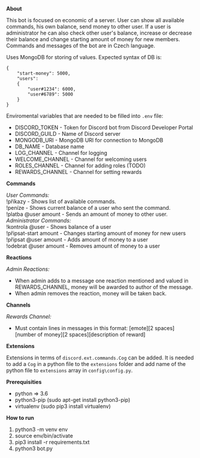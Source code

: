 **About**

This bot is focused on economic of a server. User can show all available commands, his own balance, send money to other user. If a user is administrator he can also check other user's balance, increase or decrease their balance and change starting amount of money for new members. Commands and messages of the bot are in Czech language.

Uses MongoDB for storing of values. Expected syntax of DB is:
```
{
    "start-money": 5000,
    "users": 
    {
        "user#1234": 6000,
        "user#6789": 5000
    }
}
```

Enviromental variables that are needed to be filled into `.env` file:
* DISCORD_TOKEN - Token for Discord bot from Discord Developer Portal
* DISCORD_GUILD - Name of Discord server
* MONGODB_URI - MongoDB URI for connection to MongoDB
* DB_NAME - Database name
* LOG_CHANNEL - Channel for logging
* WELCOME_CHANNEL - Channel for welcoming users
* ROLES_CHANNEL - Channel for adding roles (TODO)
* REWARDS_CHANNEL - Channel for setting rewards

**Commands**

*User Commands:*  
!příkazy - Shows list of available commands.  
!peníze - Shows current balance of a user who sent the command.  
!platba @user amount - Sends an amount of money to other user.  
*Administrator Commands:*  
!kontrola @user - Shows balance of a user  
!připsat-start amount - Changes starting amount of money for new users  
!připsat @user amount - Adds amount of money to a user  
!odebrat @user amount - Removes amount of money to a user  

**Reactions**

*Admin Reactions:*
* When admin adds to a message one reaction mentioned and valued in REWARDS_CHANNEL, money will be awarded to author of the message.
* When admin removes the reaction, money will be taken back.

**Channels**

*Rewards Channel:*
* Must contain lines in messages in this format: \[emote\]\[2 spaces\]\[number of money\]\[2 spaces\]\[description of reward\]

**Extensions**

Extensions in terms of `discord.ext.commands.Cog` can be added. It is needed to add a `Cog` in a python file to the `extensions` folder and add name of the python file to `extensions` array in `config\config.py`.

**Prerequisities**

* python => 3.6
* python3-pip (sudo apt-get install python3-pip)
* virtualenv (sudo pip3 install virtualenv)

**How to run**

1. python3 -m venv env
2. source env/bin/activate
3. pip3 install -r requirements.txt
4. python3 bot.py
